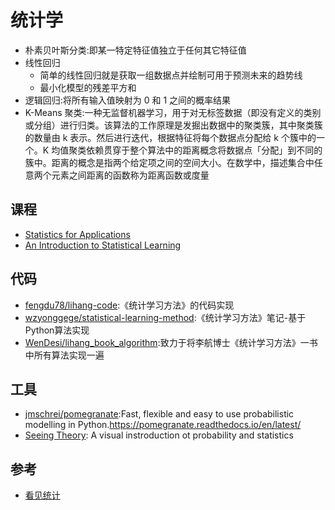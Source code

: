 # 统计学

* 朴素贝叶斯分类:即某一特定特征值独立于任何其它特征值
* 线性回归
    - 简单的线性回归就是获取一组数据点并绘制可用于预测未来的趋势线
    - 最小化模型的残差平方和
* 逻辑回归:将所有输入值映射为 0 和 1 之间的概率结果
* K-Means 聚类:一种无监督机器学习，用于对无标签数据（即没有定义的类别或分组）进行归类。该算法的工作原理是发掘出数据中的聚类簇，其中聚类簇的数量由 k 表示。然后进行迭代，根据特征将每个数据点分配给 k 个簇中的一个。K 均值聚类依赖贯穿于整个算法中的距离概念将数据点「分配」到不同的簇中。距离的概念是指两个给定项之间的空间大小。在数学中，描述集合中任意两个元素之间距离的函数称为距离函数或度量

## 课程

* [Statistics for Applications](https://ocw.mit.edu/courses/mathematics/18-650-statistics-for-applications-fall-2016/index.htm)
* [An Introduction to Statistical Learning](http://faculty.marshall.usc.edu/gareth-james/ISL/)

## 代码

* [fengdu78/lihang-code](https://github.com/fengdu78/lihang-code):《统计学习方法》的代码实现
* [wzyonggege/statistical-learning-method](https://github.com/wzyonggege/statistical-learning-method):《统计学习方法》笔记-基于Python算法实现
* [WenDesi/lihang_book_algorithm](https://github.com/WenDesi/lihang_book_algorithm):致力于将李航博士《统计学习方法》一书中所有算法实现一遍

## 工具

* [jmschrei/pomegranate](https://github.com/jmschrei/pomegranate):Fast, flexible and easy to use probabilistic modelling in Python.https://pomegranate.readthedocs.io/en/latest/
* [Seeing Theory](https://seeing-theory.brown.edu/): A visual instroduction ot probability and statistics

## 参考

* [看见统计](https://seeing-theory.brown.edu/cn.html)
